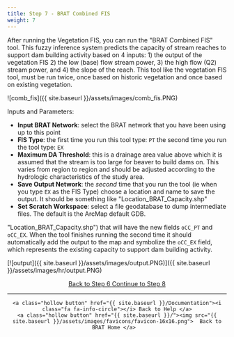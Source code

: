 ```yaml
---
title: Step 7 - BRAT Combined FIS
weight: 7
---
```


After running the Vegetation FIS, you can run the "BRAT Combined FIS" tool.  This fuzzy inference system predicts the capacity of stream reaches to support dam building activity based on 4 inputs: 1) the output of the vegetation FIS 2) the low (base) flow stream power, 3) the high flow (Q2) stream power, and 4) the slope of the reach.  This tool like the vegetation FIS tool, must be run twice, once based on historic vegetation and once based on existing vegetation.

![comb_fis]({{ site.baseurl }}/assets/images/comb_fis.PNG)

Inputs and Parameters:

- **Input BRAT Network**: select the BRAT network that you have been using up to this point
- **FIS Type**:  the first time you run this tool type: `PT`  the second time you run the tool type: `EX`
- **Maximum DA Threshold**: this is a drainage area value above which it is assumed that the stream is too large for beaver to build dams on.  This varies from region to region and should be adjusted according to the hydrologic characteristics of the study area.
- **Save Output Network**: the *second* time that you run the tool (ie when you type `EX` as the FIS Type) choose a location and name to save the output.  It should be something like "Location_BRAT_Capacity.shp"
- **Set Scratch Workspace**: select a file geodatabase to dump intermediate files. The default is the ArcMap default GDB.

"Location_BRAT_Capacity.shp") that will have the new fields `oCC_PT` and `oCC_EX`.  When the tool finishes running the second time it should automatically add the output to the map and symbolize the `oCC_EX` field, which represents the existing capacity to support dam building activity.

[![output]({{ site.baseurl }}/assets/images/output.PNG)]({{ site.baseurl }}/assets/images/hr/output.PNG)



<div align="center">
	<a class="hollow button" href="{{ site.baseurl }}/Documentation/Tutorials/StepByStep/6-BRATVegetationFIS"><i class="fa fa-arrow-circle-left"></i> Back to Step 6 </a>
	<a class="hollow button" href="{{ site.baseurl }}/Documentation/Tutorials/StepByStep/8-SummaryReport"><i class="fa fa-arrow-circle-right"></i> Continue to Step 8 </a>
</div>	

------
<div align="center">

	<a class="hollow button" href="{{ site.baseurl }}/Documentation"><i class="fa fa-info-circle"></i> Back to Help </a>
	<a class="hollow button" href="{{ site.baseurl }}/"><img src="{{ site.baseurl }}/assets/images/favicons/favicon-16x16.png">  Back to BRAT Home </a>  
</div>